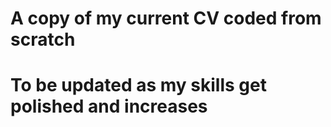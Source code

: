 # A copy of my current CV coded from scratch
# To be updated as my skills get polished and increases
